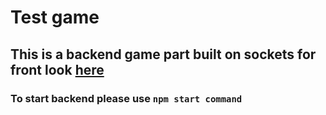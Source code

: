 # Test game

## This is a backend game part built on sockets for front look [here](https://github.com/Victor-Paschenko/test-game-front)

### To start backend please use ``` npm start command ```